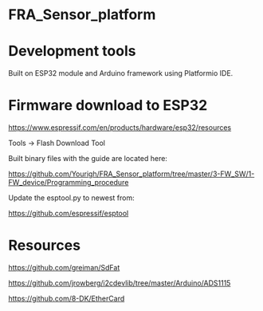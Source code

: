 # FRA_Sensor_platform

# Development tools
Built on ESP32 module and Arduino framework using Platformio IDE.

# Firmware download to ESP32
https://www.espressif.com/en/products/hardware/esp32/resources

Tools -> Flash Download Tool

Built binary files with the guide are located here:

https://github.com/Yourigh/FRA_Sensor_platform/tree/master/3-FW_SW/1-FW_device/Programming_procedure

Update the esptool.py to newest from:

https://github.com/espressif/esptool

# Resources
https://github.com/greiman/SdFat

https://github.com/jrowberg/i2cdevlib/tree/master/Arduino/ADS1115

https://github.com/8-DK/EtherCard